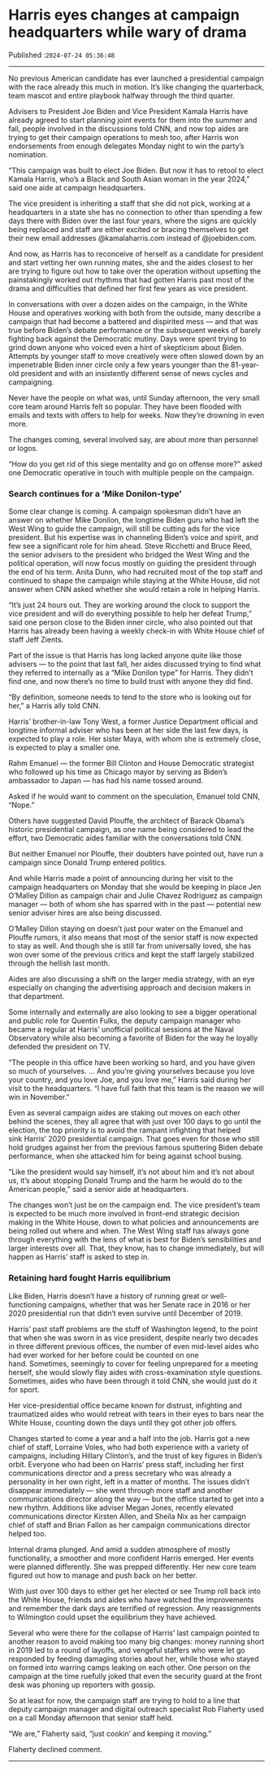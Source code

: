 # Harris eyes changes at campaign headquarters while wary of drama

Published :`2024-07-24 05:36:48`

---

No previous American candidate has ever launched a presidential campaign with the race already this much in motion. It’s like changing the quarterback, team mascot and entire playbook halfway through the third quarter.

Advisers to President Joe Biden and Vice President Kamala Harris have already agreed to start planning joint events for them into the summer and fall, people involved in the discussions told CNN, and now top aides are trying to get their campaign operations to mesh too, after Harris won endorsements from enough delegates Monday night to win the party’s nomination.

“This campaign was built to elect Joe Biden. But now it has to retool to elect Kamala Harris, who’s a Black and South Asian woman in the year 2024,” said one aide at campaign headquarters.

The vice president is inheriting a staff that she did not pick, working at a headquarters in a state she has no connection to other than spending a few days there with Biden over the last four years, where the signs are quickly being replaced and staff are either excited or bracing themselves to get their new email addresses @kamalaharris.com instead of @joebiden.com.

And now, as Harris has to reconceive of herself as a candidate for president and start vetting her own running mates, she and the aides closest to her are trying to figure out how to take over the operation without upsetting the painstakingly worked out rhythms that had gotten Harris past most of the drama and difficulties that defined her first few years as vice president.

In conversations with over a dozen aides on the campaign, in the White House and operatives working with both from the outside, many describe a campaign that had become a battered and dispirited mess — and that was true before Biden’s debate performance or the subsequent weeks of barely fighting back against the Democratic mutiny. Days were spent trying to grind down anyone who voiced even a hint of skepticism about Biden. Attempts by younger staff to move creatively were often slowed down by an impenetrable Biden inner circle only a few years younger than the 81-year-old president and with an insistently different sense of news cycles and campaigning.

Never have the people on what was, until Sunday afternoon, the very small core team around Harris felt so popular. They have been flooded with emails and texts with offers to help for weeks. Now they’re drowning in even more.

The changes coming, several involved say, are about more than personnel or logos.

“How do you get rid of this siege mentality and go on offense more?” asked one Democratic operative in touch with multiple people on the campaign.

### Search continues for a ‘Mike Donilon-type’

Some clear change is coming. A campaign spokesman didn’t have an answer on whether Mike Donilon, the longtime Biden guru who had left the West Wing to guide the campaign, will still be cutting ads for the vice president. But his expertise was in channeling Biden’s voice and spirit, and few see a significant role for him ahead. Steve Ricchetti and Bruce Reed, the senior advisers to the president who bridged the West Wing and the political operation, will now focus mostly on guiding the president through the end of his term. Anita Dunn, who had recruited most of the top staff and continued to shape the campaign while staying at the White House, did not answer when CNN asked whether she would retain a role in helping Harris.

“It’s just 24 hours out. They are working around the clock to support the vice president and will do everything possible to help her defeat Trump,” said one person close to the Biden inner circle, who also pointed out that Harris has already been having a weekly check-in with White House chief of staff Jeff Zients.

Part of the issue is that Harris has long lacked anyone quite like those advisers — to the point that last fall, her aides discussed trying to find what they referred to internally as a “Mike Donilon type” for Harris. They didn’t find one, and now there’s no time to build trust with anyone they did find.

“By definition, someone needs to tend to the store who is looking out for her,” a Harris ally told CNN.

Harris’ brother-in-law Tony West, a former Justice Department official and longtime informal adviser who has been at her side the last few days, is expected to play a role. Her sister Maya, with whom she is extremely close, is expected to play a smaller one.

Rahm Emanuel — the former Bill Clinton and House Democratic strategist who followed up his time as Chicago mayor by serving as Biden’s ambassador to Japan — has had his name tossed around.

Asked if he would want to comment on the speculation, Emanuel told CNN, “Nope.”

Others have suggested David Plouffe, the architect of Barack Obama’s historic presidential campaign, as one name being considered to lead the effort, two Democratic aides familiar with the conversations told CNN.

But neither Emanuel nor Plouffe, their doubters have pointed out, have run a campaign since Donald Trump entered politics.

And while Harris made a point of announcing during her visit to the campaign headquarters on Monday that she would be keeping in place Jen O’Malley Dillon as campaign chair and Julie Chavez Rodriguez as campaign manager — both of whom she has sparred with in the past — potential new senior adviser hires are also being discussed.

O’Malley Dillon staying on doesn’t just pour water on the Emanuel and Plouffe rumors, it also means that most of the senior staff is now expected to stay as well. And though she is still far from universally loved, she has won over some of the previous critics and kept the staff largely stabilized through the hellish last month.

Aides are also discussing a shift on the larger media strategy, with an eye especially on changing the advertising approach and decision makers in that department.

Some internally and externally are also looking to see a bigger operational and public role for Quentin Fulks, the deputy campaign manager who became a regular at Harris’ unofficial political sessions at the Naval Observatory while also becoming a favorite of Biden for the way he loyally defended the president on TV.

“The people in this office have been working so hard, and you have given so much of yourselves. … And you’re giving yourselves because you love your country, and you love Joe, and you love me,” Harris said during her visit to the headquarters. “I have full faith that this team is the reason we will win in November.”

Even as several campaign aides are staking out moves on each other behind the scenes, they all agree that with just over 100 days to go until the election, the top priority is to avoid the rampant infighting that helped sink Harris’ 2020 presidential campaign. That goes even for those who still hold grudges against her from the previous famous sputtering Biden debate performance, when she attacked him for being against school busing.

“Like the president would say himself, it’s not about him and it’s not about us, it’s about stopping Donald Trump and the harm he would do to the American people,” said a senior aide at headquarters.

The changes won’t just be on the campaign end. The vice president’s team is expected to be much more involved in front-end strategic decision making in the White House, down to what policies and announcements are being rolled out where and when. The West Wing staff has always gone through everything with the lens of what is best for Biden’s sensibilities and larger interests over all. That, they know, has to change immediately, but will happen as Harris’ staff is asked to step in.

### Retaining hard fought Harris equilibrium

Like Biden, Harris doesn’t have a history of running great or well-functioning campaigns, whether that was her Senate race in 2016 or her 2020 presidential run that didn’t even survive until December of 2019.

Harris’ past staff problems are the stuff of Washington legend, to the point that when she was sworn in as vice president, despite nearly two decades in three different previous offices, the number of even mid-level aides who had ever worked for her before could be counted on one hand. Sometimes, seemingly to cover for feeling unprepared for a meeting herself, she would slowly flay aides with cross-examination style questions. Sometimes, aides who have been through it told CNN, she would just do it for sport.

Her vice-presidential office became known for distrust, infighting and traumatized aides who would retreat with tears in their eyes to bars near the White House, counting down the days until they got other job offers.

Changes started to come a year and a half into the job. Harris got a new chief of staff, Lorraine Voles, who had both experience with a variety of campaigns, including Hillary Clinton’s, and the trust of key figures in Biden’s orbit. Everyone who had been on Harris’ press staff, including her first communications director and a press secretary who was already a personality in her own right, left in a matter of months. The issues didn’t disappear immediately — she went through more staff and another communications director along the way — but the office started to get into a new rhythm. Additions like adviser Megan Jones, recently elevated communications director Kirsten Allen, and Sheila Nix as her campaign chief of staff and Brian Fallon as her campaign communications director helped too.

Internal drama plunged. And amid a sudden atmosphere of mostly functionality, a smoother and more confident Harris emerged. Her events were planned differently. She was prepped differently. Her new core team figured out how to manage and push back on her better.

With just over 100 days to either get her elected or see Trump roll back into the White House, friends and aides who have watched the improvements and remember the dark days are terrified of regression. Any reassignments to Wilmington could upset the equilibrium they have achieved.

Several who were there for the collapse of Harris’ last campaign pointed to another reason to avoid making too many big changes: money running short in 2019 led to a round of layoffs, and vengeful staffers who were let go responded by feeding damaging stories about her, while those who stayed on formed into warring camps leaking on each other. One person on the campaign at the time ruefully joked that even the security guard at the front desk was phoning up reporters with gossip.

So at least for now, the campaign staff are trying to hold to a line that deputy campaign manager and digital outreach specialist Rob Flaherty used on a call Monday afternoon that senior staff held.

“We are,” Flaherty said, “just cookin’ and keeping it moving.”

Flaherty declined comment.

---


